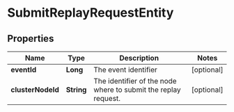 # SubmitReplayRequestEntity

## Properties
Name | Type | Description | Notes
------------ | ------------- | ------------- | -------------
**eventId** | **Long** | The event identifier |  [optional]
**clusterNodeId** | **String** | The identifier of the node where to submit the replay request. |  [optional]
